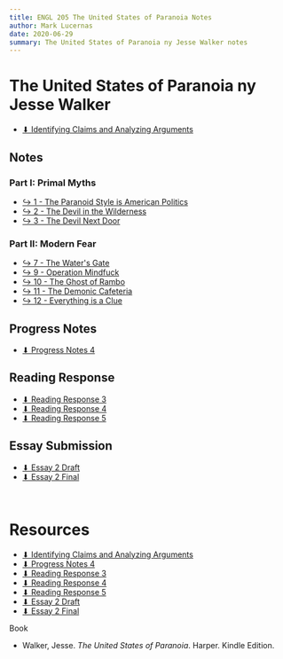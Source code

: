 ```yaml
---
title: ENGL 205 The United States of Paranoia Notes
author: Mark Lucernas
date: 2020-06-29
summary: The United States of Paranoia ny Jesse Walker notes
---
```



# The United States of Paranoia ny Jesse Walker

- [⬇ Identifying Claims and Analyzing Arguments](file:../../../../../files/summer-2020/ENGL-205/identitying_claims_and_analyzing_arguments.pptx)

## Notes

### Part I: Primal Myths

- [↪ 1 - The Paranoid Style is American Politics](notes/ch-1)
- [↪ 2 - The Devil in the Wilderness](notes/ch-2)
- [↪ 3 - The Devil Next Door](notes/ch-3)

### Part II: Modern Fear

- [↪ 7 - The Water's Gate](notes/ch-7)
- [↪ 9 - Operation Mindfuck](notes/ch-9)
- [↪ 10 - The Ghost of Rambo](notes/ch-10)
- [↪ 11 - The Demonic Cafeteria](notes/ch-11)
- [↪ 12 - Everything is a Clue](notes/ch-12)


## Progress Notes

- [⬇ Progress Notes 4](file:../../../../../files/summer-2020/ENGL-205/progress-notes/progress_notes_4.docx)


## Reading Response

- [⬇ Reading Response 3](file:../../../../../files/summer-2020/ENGL-205/reading-response/reading_response_3.docx)
- [⬇ Reading Response 4](file:../../../../../files/summer-2020/ENGL-205/reading-response/reading_response_4.docx)
- [⬇ Reading Response 5](file:../../../../../files/summer-2020/ENGL-205/reading-response/reading_response_5.docx)


## Essay Submission

- [⬇ Essay 2 Draft](file:../../../../../files/summer-2020/ENGL-205/essay/essay-2_draft.docx)
- [⬇ Essay 2 Final](file:../../../../../files/summer-2020/ENGL-205/essay/essay-2_final.docx)


<br>

# Resources

- [⬇ Identifying Claims and Analyzing Arguments](file:../../../../../files/summer-2020/ENGL-205/identitying_claims_and_analyzing_arguments.pptx)
- [⬇ Progress Notes 4](file:../../../../../files/summer-2020/ENGL-205/progress-notes/progress_notes_4.docx)
- [⬇ Reading Response 3](file:../../../../../files/summer-2020/ENGL-205/reading-response/reading_response_3.docx)
- [⬇ Reading Response 4](file:../../../../../files/summer-2020/ENGL-205/reading-response/reading_response_4.docx)
- [⬇ Reading Response 5](file:../../../../../files/summer-2020/ENGL-205/reading-response/reading_response_5.docx)
- [⬇ Essay 2 Draft](file:../../../../../files/summer-2020/ENGL-205/essay/essay-2_draft.docx)
- [⬇ Essay 2 Final](file:../../../../../files/summer-2020/ENGL-205/essay/essay-2_final.docx)


Book

  - Walker, Jesse. _The United States of Paranoia_. Harper. Kindle Edition.
